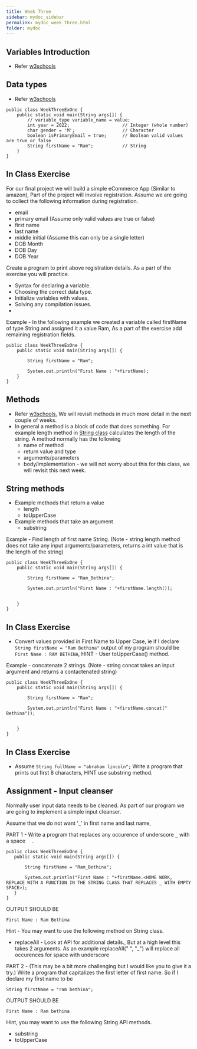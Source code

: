 ```yaml
---
title: Week Three
sidebar: mydoc_sidebar
permalink: mydoc_week_three.html
folder: mydoc
---
```


## Variables Introduction
* Refer [w3schools](https://www.w3schools.com/java/java_variables.asp)

## Data types
* Refer [w3schools](https://www.w3schools.com/java/java_data_types.asp)

```
public class WeekThreeExOne {
    public static void main(String args[]) {
        // variable_type variable_name = value;
        int year = 2022;                    // Integer (whole number)
        char gender = 'M';                  // Character
        boolean isPrimaryEmail = true;      // Boolean valid values are true or false
        String firstName = "Ram";           // String
    }
}
```

## In Class Exercise
For our final project we will build a simple eCommerce App (Similar to amazon), Part of the project will involve registration.
Assume we are going to collect the following information during registration.
- email
- primary email (Assume only valid values are true or false)
- first name
- last name
- middle initial (Assume this can only be a single letter)
- DOB Month
- DOB Day
- DOB Year

Create a program to print above registration details. As a part of the exercise you will practice.
* Syntax for declaring a variable.
* Choosing the correct data type.
* Initialize variables with values.
* Solving any compilation issues.
* 
Example - In the following example we created a variable called firstName of type String and assigned it a value Ram, As a part of the exercise add remaining registration fields.


```
public class WeekThreeExOne {
    public static void main(String args[]) {

        String firstName = "Ram";

        System.out.println("First Name : "+firstName);
    }
}
```

## Methods
* Refer [w3schools](https://www.w3schools.com/java/java_methods.asp), We will revisit methods in much more detail in the next couple of weeks.
* In general a method is a block of code that does something. For example length method in [String class](https://docs.oracle.com/javase/8/docs/api/) calculates the length of the string. A method normally has the following
  * name of method
  * return value and type
  * arguments/parameters
  * body/implementation - we will not worry about this for this class, we will revisit this next week.

## String methods
* Example methods that return a value
  * length
  * toUpperCase
* Example methods that take an argument
  * substring


Example - Find length of first name String. (Note - string length method does not take any input arguments/parameters, returns a int value that is the length of the string)
```
public class WeekThreeExOne {
    public static void main(String args[]) {

        String firstName = "Ram_Bethina";

        System.out.println("First Name : "+firstName.length());

        
    }
}
```

## In Class Exercise
* Convert values provided in First Name to Upper Case, ie if I declare `String firstName = "Ram Bethina"` output of my program should be `First Name : RAM BETHINA`, HINT - User toUpperCase() method.


Example - concatenate 2 strings. (Note - string concat takes an input argument and returns a contactenated string)
```
public class WeekThreeExOne {
    public static void main(String args[]) {

        String firstName = "Ram";

        System.out.println("First Name : "+firstName.concat(" Bethina"));

        
    }
}
```
## In Class Exercise
* Assume `String fullName = "abraham lincoln";` Write a program that prints out first 8 characters, HINT use substring method. 
  

## Assignment - Input cleanser

Normally user input data needs to be cleaned. As part of our program we are going to implement a simple input cleanser.

 Assume that we do not want '_' in first name and last name,

PART 1 - Write a program that replaces any occurence of underscore `_` with a space `  `.

 ```
 public class WeekThreeExOne {
    public static void main(String args[]) {

        String firstName = "Ram_Bethina";

        System.out.println("First Name : "+firstName.<HOME WORK, REPLACE WITH A FUNCTION IN THE STRING CLASS THAT REPLACES _ WITH EMPTY SPACE>);
    }
}
```
OUTPUT SHOULD BE 

`First Name : Ram Bethina`

Hint - You may want to use the following method on String class.
* replaceAll - Look at API for additional details., But at a high level this takes 2 arguments. As an example replaceAll(" ", "_") will replace all occurences for space with underscore

PART 2 - (This may be a bit more challenging but I would like you to give it a try.) Write a program that capitalizes the first letter of first name.
So if I declare my first name to be 

`String firstName = "ram bethina";`

OUTPUT SHOULD BE 

`First Name : Ram bethina`

Hint, you may want to use the following String API methods.
* substring
* toUpperCase



